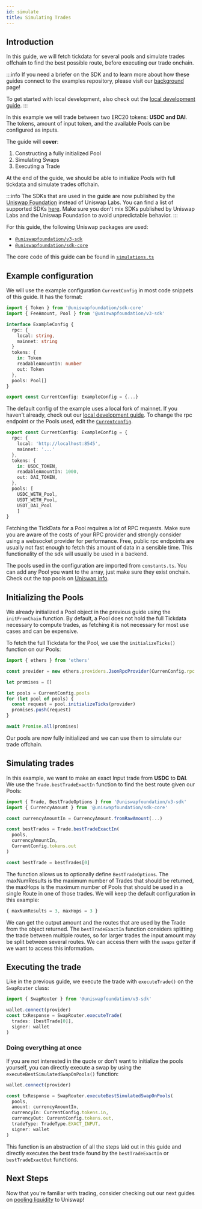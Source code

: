 ```yaml
---
id: simulate
title: Simulating Trades
---   
```


## Introduction

In this guide, we will fetch tickdata for several pools and simulate trades offchain to find the best possible route, before executing our trade onchain.

:::info
If you need a briefer on the SDK and to learn more about how these guides connect to the examples repository, please visit our [background](../01-background.md) page!

To get started with local development, also check out the [local development guide](../02-local-development.md).
:::

In this example we will trade between two ERC20 tokens: **USDC and DAI**. The tokens, amount of input token, and the available Pools can be configured as inputs.

The guide will **cover**:

1. Constructing a fully initialized Pool
2. Simulating Swaps
3. Executing a Trade

At the end of the guide, we should be able to initialize Pools with full tickdata and simulate trades offchain.

:::info
The SDKs that are used in the guide are now published by the [Uniswap Foundation](https://github.com/uniswapfoundation) instead of Uniswap Labs.
You can find a list of supported SDKs [here](https://www.npmjs.com/org/uniswapfoundation).
Make sure you don't mix SDKs published by Uniswap Labs and the Uniswap Foundation to avoid unpredictable behavior.
:::

For this guide, the following Uniswap packages are used:

- [`@uniswapfoundation/v3-sdk`](https://www.npmjs.com/package/@uniswapfoundation/v3-sdk)
- [`@uniswapfoundation/sdk-core`](https://www.npmjs.com/package/@uniswapfoundation/sdk-core)

The core code of this guide can be found in [`simulations.ts`](https://github.com/Uniswap/examples/blob/main/v3-sdk/offchain-simulation/src/libs/simulations.ts)

## Example configuration

We will use the example configuration `CurrentConfig` in most code snippets of this guide. It has the format:

```typescript
import { Token } from '@uniswapfoundation/sdk-core'
import { FeeAmount, Pool } from '@uniswapfoundation/v3-sdk'

interface ExampleConfig {
  rpc: {
    local: string,
    mainnet: string
  }
  tokens: {
    in: Token
    readableAmountIn: number
    out: Token
  },
  pools: Pool[]
}

export const CurrentConfig: ExampleConfig = {...}
```

The default config of the example uses a local fork of mainnet. If you haven't already, check out our [local development guide](../02-local-development.md).
To change the rpc endpoint or the Pools used, edit the [`Currentconfig`](https://github.com/Uniswap/examples/blob/main/v3-sdk/quoting/src/config.ts#L21).

```typescript
export const CurrentConfig: ExampleConfig = {
  rpc: {
    local: 'http://localhost:8545',
    mainnet: '...'
  },
  tokens: {
    in: USDC_TOKEN,
    readableAmountIn: 1000,
    out: DAI_TOKEN,
  },
  pools: [
    USDC_WETH_Pool,
    USDT_WETH_Pool, 
    USDT_DAI_Pool
    ]
}
```

Fetching the TickData for a Pool requires a lot of RPC requests. Make sure you are aware of the costs of your RPC provider and strongly consider using a websocket provider for performance.
Free, public rpc endpoints are usually not fast enough to fetch this amount of data in a sensible time.
This functionality of the sdk will usually be used in a backend.

The pools used in the configuration are imported from `constants.ts`. You can add any Pool you want to the array, just make sure they exist onchain.
Check out the top pools on [Uniswap info](https://info.uniswap.org/#/pools).

## Initializing the Pools

We already initialized a Pool object in the previous guide using the `initFromChain` function.
By default, a Pool does not hold the full Tickdata necessary to compute trades, as fetching it is not necessary for most use cases and can be expensive.

To fetch the full Tickdata for the Pool, we use the `initializeTicks()` function on our Pools:

```typescript
import { ethers } from 'ethers'

const provider = new ethers.providers.JsonRpcProvider(CurrenConfig.rpc.local)

let promises = []

let pools = CurrentConfig.pools
for (let pool of pools) {
  const request = pool.initializeTicks(provider)
  promises.push(request)
}

await Promise.all(promises)
```

Our pools are now fully initialized and we can use them to simulate our trade offchain.

## Simulating trades

In this example, we want to make an exact Input trade from **USDC** to **DAI**.
We use the `Trade.bestTradeExactIn` function to find the best route given our Pools:

```typescript
import { Trade, BestTradeOptions } from '@uniswapfoundation/v3-sdk'
import { CurrencyAmount } from '@uniswapfoundation/sdk-core'

const currencyAmountIn = CurrencyAmount.fromRawAmount(...)

const bestTrades = Trade.bestTradeExactIn(
  pools,
  currencyAmountIn,
  CurrentConfig.tokens.out
)

const bestTrade = bestTrades[0]
```

The function allows us to optionally define `BestTradeOptions`.
The maxNumResults is the maximum number of Trades that should be returned, the maxHops is the maximum number of Pools that should be used in a single Route in one of those trades.
We will keep the default configuration in this example:

```typescript
{ maxNumResults = 3, maxHops = 3 }
```

We can get the output amount and the routes that are used by the Trade from the object returned.
The `bestTradeExactIn` function considers splitting the trade between multiple routes, so for larger trades the input amount may be split between several routes.
We can access them with the `swaps` getter if we want to access this information.

## Executing the trade

Like in the previous guide, we execute the trade with `executeTrade()` on the `SwapRouter` class:

```typescript
import { SwapRouter } from '@uniswapfoundation/v3-sdk'

wallet.connect(provider)
const txResponse = SwapRouter.executeTrade(
  trades: [bestTrade[0]],
  signer: wallet
)
```

### Doing everything at once

If you are not interested in the quote or don't want to initialize the pools yourself, you can directly execute a swap by using the `executeBestSimulatedSwapOnPools()` function:

```typescript
wallet.connect(provider)

const txResponse = SwapRouter.executeBestSimulatedSwapOnPools(
  pools,
  amount: currencyAmountIn,
  currencyIn: CurrentConfig.tokens.in,
  currencyOut: CurrentConfig.tokens.out,
  tradeType: TradeType.EXACT_INPUT,
  signer: wallet
)
```

This function is an abstraction of all the steps laid out in this guide and directly executes the best trade found by the `bestTradeExactIn` or `bestTradeExactOut` functions.

## Next Steps

Now that you're familiar with trading, consider checking out our next guides on [pooling liquidity](../liquidity/01-position-data.md) to Uniswap!
